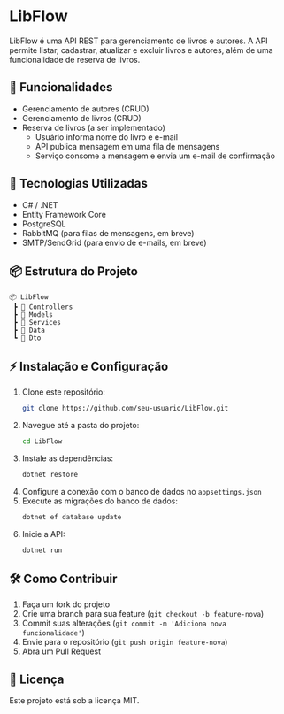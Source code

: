 # LibFlow

LibFlow é uma API REST para gerenciamento de livros e autores. A API permite listar, cadastrar, atualizar e excluir livros e autores, além de uma funcionalidade de reserva de livros.

## 📌 Funcionalidades

- Gerenciamento de autores (CRUD)
- Gerenciamento de livros (CRUD)
- Reserva de livros (a ser implementado)
  - Usuário informa nome do livro e e-mail
  - API publica mensagem em uma fila de mensagens
  - Serviço consome a mensagem e envia um e-mail de confirmação

## 🚀 Tecnologias Utilizadas

- C# / .NET
- Entity Framework Core
- PostgreSQL
- RabbitMQ (para filas de mensagens, em breve)
- SMTP/SendGrid (para envio de e-mails, em breve)

## 📦 Estrutura do Projeto

```
📦 LibFlow
 ┣ 📂 Controllers
 ┣ 📂 Models
 ┣ 📂 Services
 ┣ 📂 Data
 ┗ 📂 Dto
```

## ⚡ Instalação e Configuração

1. Clone este repositório:
   ```sh
   git clone https://github.com/seu-usuario/LibFlow.git
   ```
2. Navegue até a pasta do projeto:
   ```sh
   cd LibFlow
   ```
3. Instale as dependências:
   ```sh
   dotnet restore
   ```
4. Configure a conexão com o banco de dados no `appsettings.json`
5. Execute as migrações do banco de dados:
   ```sh
   dotnet ef database update
   ```
6. Inicie a API:
   ```sh
   dotnet run
   ```

## 🛠 Como Contribuir

1. Faça um fork do projeto
2. Crie uma branch para sua feature (`git checkout -b feature-nova`)
3. Commit suas alterações (`git commit -m 'Adiciona nova funcionalidade'`)
4. Envie para o repositório (`git push origin feature-nova`)
5. Abra um Pull Request

## 📄 Licença

Este projeto está sob a licença MIT.

